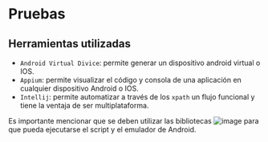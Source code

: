 # Pruebas

## Herramientas utilizadas

 - `Android Virtual Divice`: permite generar un dispositivo android virtual o IOS.
 - `Appium`: permite visualizar el código y consola de una aplicación en cualquier dispositivo Android o IOS.
 - `Intellij`: permite automatizar a través de los `xpath` un flujo funcional y tiene la ventaja de ser multiplataforma.
 
Es importante mencionar que se deben utilizar las bibliotecas
![image](https://user-images.githubusercontent.com/57531009/119899446-199cfc80-bf11-11eb-9d9d-675ef1db1ae7.png)
para que pueda ejecutarse el script y el emulador de Android.

